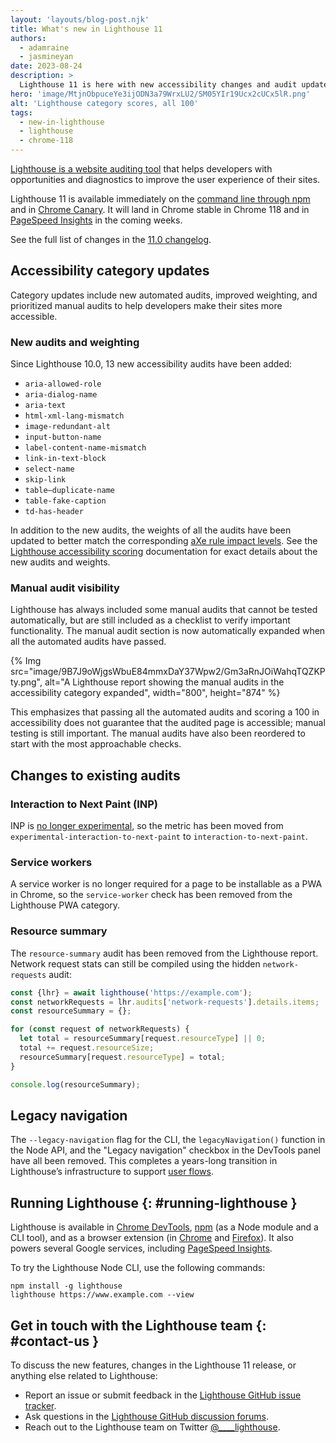 ```yaml
---
layout: 'layouts/blog-post.njk'
title: What's new in Lighthouse 11
authors:
  - adamraine
  - jasmineyan
date: 2023-08-24
description: >
  Lighthouse 11 is here with new accessibility changes and audit updates
hero: 'image/MtjnObpuceYe3ijODN3a79WrxLU2/SM05YIr19Ucx2cUCx5lR.png'
alt: 'Lighthouse category scores, all 100'
tags:
  - new-in-lighthouse
  - lighthouse
  - chrome-118
---
```


[Lighthouse is a website auditing tool](/docs/lighthouse/overview/) that helps developers with opportunities and diagnostics to improve the user experience of their sites.

Lighthouse 11 is available immediately on the [command line through npm](https://www.npmjs.com/package/lighthouse) and in [Chrome Canary](https://www.google.com/chrome/canary/). It will land in Chrome stable in Chrome 118 and in [PageSpeed Insights](https://pagespeed.web.dev/) in the coming weeks.

See the full list of changes in the [11.0 changelog](https://github.com/GoogleChrome/lighthouse/releases/tag/v11.0.0).

## Accessibility category updates

Category updates include new automated audits, improved weighting, and prioritized manual audits to help developers make their sites more accessible.

### New audits and weighting

Since Lighthouse 10.0, 13 new accessibility audits have been added:

- `aria-allowed-role`
- `aria-dialog-name`
- `aria-text`
- `html-xml-lang-mismatch`
- `image-redundant-alt`
- `input-button-name`
- `label-content-name-mismatch`
- `link-in-text-block`
- `select-name`
- `skip-link`
- `table–duplicate-name`
- `table-fake-caption`
- `td-has-header`

In addition to the new audits, the weights of all the audits have been updated to better match the corresponding [aXe rule impact levels](https://docs.deque.com/devtools-mobile/2023.4.19/en/impact). See the [Lighthouse accessibility scoring](/docs/lighthouse/accessibility/scoring/) documentation for exact details about the new audits and weights.

### Manual audit visibility

Lighthouse has always included some manual audits that cannot be tested automatically, but are still included as a checklist to verify important functionality. The manual audit section is now automatically expanded when all the automated audits have passed.

{% Img src="image/9B7J9oWjgsWbuE84mmxDaY37Wpw2/Gm3aRnJOiWahqTQZKPty.png", alt="A Lighthouse report showing the manual audits in the accessibility category expanded", width="800", height="874" %}

This emphasizes that passing all the automated audits and scoring a 100 in accessibility does not guarantee that the audited page is accessible; manual testing is still important. The manual audits have also been reordered to start with the most approachable checks.

## Changes to existing audits

### Interaction to Next Paint (INP)

INP is [no longer experimental](https://web.dev/inp-cwv/), so the metric has been moved from `experimental-interaction-to-next-paint` to `interaction-to-next-paint`.

### Service workers

A service worker is no longer required for a page to be installable as a  PWA in Chrome, so the `service-worker` check has been removed from the Lighthouse PWA category.

### Resource summary

The `resource-summary` audit has been removed from the Lighthouse report. Network request stats can still be compiled using the hidden `network-requests` audit:

```js
const {lhr} = await lighthouse('https://example.com');
const networkRequests = lhr.audits['network-requests'].details.items;
const resourceSummary = {};

for (const request of networkRequests) {
  let total = resourceSummary[request.resourceType] || 0;
  total += request.resourceSize;
  resourceSummary[request.resourceType] = total;
}

console.log(resourceSummary);
```

## Legacy navigation

The `--legacy-navigation` flag for the CLI, the `legacyNavigation()` function in the Node API, and the "Legacy navigation" checkbox in the DevTools panel have all been removed. This completes a years-long transition in Lighthouse’s infrastructure to support [user flows](https://github.com/GoogleChrome/lighthouse/blob/main/docs/user-flows.md).

## Running Lighthouse {: #running-lighthouse }

Lighthouse is available in [Chrome DevTools](/docs/devtools/overview/), [npm](https://www.npmjs.com/package/lighthouse) (as a Node module and a CLI tool), and as a browser extension (in [Chrome](https://chrome.google.com/webstore/detail/lighthouse/blipmdconlkpinefehnmjammfjpmpbjk) and [Firefox](https://addons.mozilla.org/en-US/firefox/addon/google-lighthouse/)). It also powers several Google services, including [PageSpeed Insights](https://pagespeed.web.dev/).

To try the Lighthouse Node CLI, use the following commands:

```text
npm install -g lighthouse
lighthouse https://www.example.com --view
```

## Get in touch with the Lighthouse team {: #contact-us }

To discuss the new features, changes in the Lighthouse 11 release, or anything else related to Lighthouse:

- Report an issue or submit feedback in the [Lighthouse GitHub issue tracker](https://github.com/GoogleChrome/lighthouse/issues).
- Ask questions in the [Lighthouse GitHub discussion forums](https://github.com/GoogleChrome/lighthouse/discussions).
- Reach out to the Lighthouse team on Twitter <a href="https://twitter.com/intent/tweet?text=@____lighthouse" target="_blank">@____lighthouse</a>.

